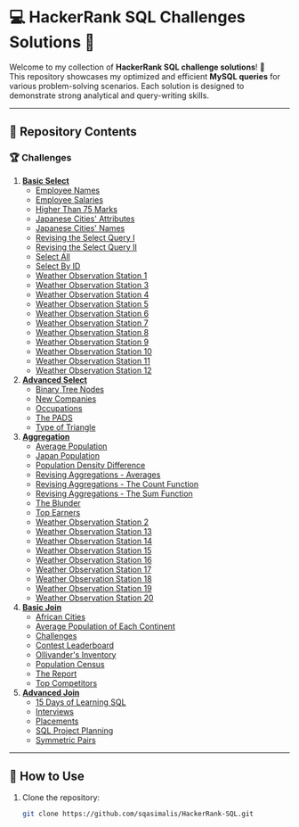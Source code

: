 # 💻 HackerRank SQL Challenges Solutions 🚀

Welcome to my collection of **HackerRank SQL challenge solutions**! 🥷  
This repository showcases my optimized and efficient **MySQL queries** for various problem-solving scenarios. Each solution is designed to demonstrate strong analytical and query-writing skills.  

---

## 📂 Repository Contents

### 🏆 Challenges
1. **[Basic Select](./Basic%20Select)**
   - [Employee Names](./Basic%20Select/Employee%20Names.sql)
   - [Employee Salaries](./Basic%20Select/Employee%20Salaries.sql)
   - [Higher Than 75 Marks](./Basic%20Select/Higher%20Than%2075%20Marks.sql)
   - [Japanese Cities' Attributes](./Basic%20Select/Japanese%20Cities'%20Attributes.sql)
   - [Japanese Cities' Names](./Basic%20Select/Japanese%20Cities'%20Names.sql)
   - [Revising the Select Query I](./Basic%20Select/Revising%20the%20Select%20Query%20I.sql)
   - [Revising the Select Query II](./Basic%20Select/Revising%20the%20Select%20Query%20II.sql)
   - [Select All](./Basic%20Select/Select%20All.sql)
   - [Select By ID](./Basic%20Select/Select%20By%20ID.sql)
   - [Weather Observation Station 1](./Basic%20Select/Weather%20Observation%20Station%201.sql)
   - [Weather Observation Station 3](./Basic%20Select/Weather%20Observation%20Station%203.sql)
   - [Weather Observation Station 4](./Basic%20Select/Weather%20Observation%20Station%204.sql)
   - [Weather Observation Station 5](./Basic%20Select/Weather%20Observation%20Station%205.sql)
   - [Weather Observation Station 6](./Basic%20Select/Weather%20Observation%20Station%206.sql)
   - [Weather Observation Station 7](./Basic%20Select/Weather%20Observation%20Station%207.sql)
   - [Weather Observation Station 8](./Basic%20Select/Weather%20Observation%20Station%208.sql)
   - [Weather Observation Station 9](./Basic%20Select/Weather%20Observation%20Station%209.sql)
   - [Weather Observation Station 10](./Basic%20Select/Weather%20Observation%20Station%2010.sql)
   - [Weather Observation Station 11](./Basic%20Select/Weather%20Observation%20Station%2011.sql)
   - [Weather Observation Station 12](./Basic%20Select/Weather%20Observation%20Station%2012.sql)
2. **[Advanced Select](./Advanced%20Select)**
   - [Binary Tree Nodes](./Advanced%20Select/Binary%20Tree%20Nodes.sql)
   - [New Companies](./Advanced%20Select/New%20Companies.sql)
   - [Occupations](./Advanced%20Select/Occupations.sql)
   - [The PADS](./Advanced%20Select/The%20PADS.sql)
   - [Type of Triangle](./Advanced%20Select/Type%20of%20Triangle.sql)
3. **[Aggregation](./Aggregation)**
   - [Average Population](./Aggregation/Average%20Population.sql)
   - [Japan Population](./Aggregation/Japan%20Population.sql)
   - [Population Density Difference](./Aggregation/Population%20Density%20Difference.sql)
   - [Revising Aggregations - Averages](./Aggregation/Revising%20Aggregations%20-%20Averages.sql)
   - [Revising Aggregations - The Count Function](./Aggregation/Revising%20Aggregations%20-%20The%20Count%20Function.sql)
   - [Revising Aggregations - The Sum Function](./Aggregation/Revising%20Aggregations%20-%20The%20Sum%20Function.sql)
   - [The Blunder](./Aggregation/The%20Blunder.sql)
   - [Top Earners](./Aggregation/Top%20Earners.sql)
   - [Weather Observation Station 2](./Aggregation/Weather%20Observation%20Station%202.sql)
   - [Weather Observation Station 13](./Aggregation/Weather%20Observation%20Station%2013.sql)
   - [Weather Observation Station 14](./Aggregation/Weather%20Observation%20Station%2014.sql)
   - [Weather Observation Station 15](./Aggregation/Weather%20Observation%20Station%2015.sql)
   - [Weather Observation Station 16](./Aggregation/Weather%20Observation%20Station%2016.sql)
   - [Weather Observation Station 17](./Aggregation/Weather%20Observation%20Station%2017.sql)
   - [Weather Observation Station 18](./Aggregation/Weather%20Observation%20Station%2018.sql)
   - [Weather Observation Station 19](./Aggregation/Weather%20Observation%20Station%2019.sql)
   - [Weather Observation Station 20](./Aggregation/Weather%20Observation%20Station%2020.sql)
4. **[Basic Join](./Basic%20Join)**
   - [African Cities](./Basic%20Join/African%20Cities.sql)
   - [Average Population of Each Continent](./Basic%20Join/Average%20Population%20of%20Each%20Continent.sql)
   - [Challenges](./Basic%20Join/Challenges.sql)
   - [Contest Leaderboard](./Basic%20Join/Contest%20Leaderboard.sql)
   - [Ollivander's Inventory](./Basic%20Join/Ollivander's%20Inventory.sql)
   - [Population Census](./Basic%20Join/Population%20Census.sql)
   - [The Report](./Basic%20Join/The%20Report.sql)
   - [Top Competitors](./Basic%20Join/Top%20Competitors.sql)
5. **[Advanced Join](./Advanced%20Join)**
   - [15 Days of Learning SQL](./Advanced%20Join/15%20Days%20of%20Learning%20SQL.sql)
   - [Interviews](./Advanced%20Join/Interviews.sql)
   - [Placements](./Advanced%20Join/Placements.sql)
   - [SQL Project Planning](./Advanced%20Join/SQL%20Project%20Planning.sql)
   - [Symmetric Pairs](./Advanced%20Join/Symmetric%20Pairs.sql)
---

## 🚀 How to Use

1. Clone the repository:  
   ```bash
   git clone https://github.com/sqasimalis/HackerRank-SQL.git
   
